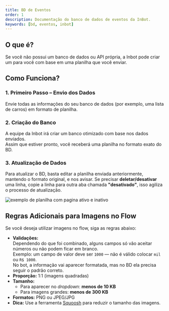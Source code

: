 ```yaml
---
title: BD de Eventos
order: 1
description: Documentação do banco de dados de eventos da InBot.
keywords: [bd, eventos, inbot]
---
```


## O que é?

Se você não possui um banco de dados ou API própria, a Inbot pode criar um para você com base em uma planilha que você enviar.

## Como Funciona?

### 1. Primeiro Passo – Envio dos Dados

Envie todas as informações do seu banco de dados (por exemplo, uma lista de carros) em formato de planilha.

### 2. Criação do Banco

A equipe da Inbot irá criar um banco otimizado com base nos dados enviados.  
Assim que estiver pronto, você receberá uma planilha no formato exato do BD.

### 3. Atualização de Dados

Para atualizar o BD, basta editar a planilha enviada anteriormente, mantendo o formato original, e nos avisar.
Se precisar **deletar/desativar** uma linha, copie a linha para outra aba chamada **"desativado"**, isso agiliza o processo de atualização.

![exemplo de planilha com pagina ativo e inativo](image.png)

## Regras Adicionais para Imagens no Flow

Se você deseja utilizar imagens no flow, siga as regras abaixo:

- **Validações:**  
  Dependendo do que foi combinado, alguns campos só vão aceitar números ou não podem ficar em branco.  
  Exemplo: um campo de valor deve ser `1000` — não é válido colocar `mil` ou `R$ 1000`.  
  No bot, a informação vai aparecer formatada, mas no BD ela precisa seguir o padrão correto.
- **Proporção:** 1:1 (imagens quadradas)
- **Tamanho:**
  - Para aparecer no _dropdown_: **menos de 10 KB**
  - Para imagens grandes: **menos de 300 KB**
- **Formatos:** PNG ou JPEG/JPG
- **Dica:** Use a ferramenta [Squoosh](https://squoosh.app/) para reduzir o tamanho das imagens.

